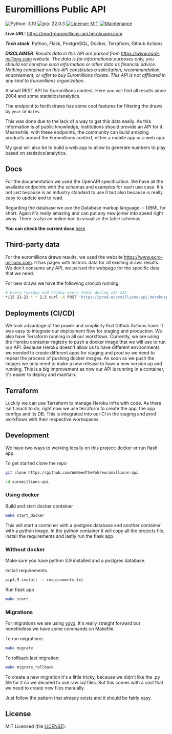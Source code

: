# Euromillions Public API

![Python: 3.10](https://img.shields.io/badge/Python-3.10-blue)
![pip: 22.0.3](https://img.shields.io/badge/pip-22.0.3-blue)
[![License: MIT](https://img.shields.io/badge/License-MIT-blue)](https://opensource.org/licenses/MIT)
[![Maintenance](https://img.shields.io/badge/Maintained%3F-yes-green.svg)](https://github.com/WeNeedThePoh/euromillions-api/graphs/commit-activity)

***Live URL:*** <https://prod-euromillions-api.herokuapp.com>

***Tech stack***: Python, Flask, PostgreSQL, Docker, Terraform, Github Actions

***DISCLAIMER***:
*Results data in this API are parsed from <https://www.euro-millions.com> website. The data is for informational purposes only, you should not construe such information or other data as financial advice. Nothing contained on this API constitutes a solicitation, recommendation, endorsement, or offer to buy Euromillions tickets. This API is not affiliated in any kind to Euromillions organization.*

A small REST API for Euromillions contest. Here you will find all results since 2004 and some statistics/analytics.

The endpoint to fecth draws has some cool features for filtering the draws by `year` or `dates`.

This was done due to the lack of a way to get this data easily. As this information is of public knowledge, institutions should provide an API for it.
Meanwhile, with these endpoints, the community can build amazing products around the Euromillions context, either a mobile app or a web app.

My goal will also be to build a web app to allow to generate numbers to play based on statistics/analytics.

## Docs

For the documentation we used the OpenAPI specification. We have all the available endpoints with the schemas and examples for each use case. It's not just because is an industry standard to use it but also because is really easy to update and to read.

Regarding the database we use the Database markup language -- DBML for short. Again it's really amazing and can put any new joiner into speed right away. There is also an online tool to visualize the table schemas.

**You can check the current docs** [here](https://euromillios-api.readme.io)

## Third-party data

For the euromillions draws results, we used the website <https://www.euro-millions.com>. It has pages with historic data for all existing draws results. We don't consume any API, we parsed the webpage for the specific data that we need.

For new draws we have the following cronjob running:

```bash
# Every Tuesday and Friday every 15min during 21h-23h
*/15 21-23 * * 2,5 curl -X POST 'https://prod-euromillions-api.herokuapp.com/draws'
```

## Deployments (CI/CD)

We took advantage of the power and simplicity that Github Actions have. It was easy to integrate our deployment flow for staging and production.
We also have Terraform running in all our workflows. Currently, we are using the Heroku container registry to push a docker image that we will use to run our API. Because Heroku doesn't allow us to have different environments we needed to create different apps for staging and prod so we need to repeat the process of pushing docker images. As soon as we push the images we only need to make a new release to have a new version up and running.
This is a big improvement as now our API is running in a container, it's easier to deploy and maintain.

## Terraform

Luckily we can use Terraform to manage Heroku infra with code. As there isn't much to do, right now we use terraform to create the app, the app configs and its DB. This is integrated into our CI in the staging and prod workflows with their respective workspaces.

## Development

We have two ways to working locally on this project: docker or run flash app.

To get started clone the repo

```bash
git clone https://github.com/WeNeedThePoh/euromillions-api

cd euromillions-api
```

### Using docker

Build and start docker container

```bash
make start_docker
```

This will start a container with a postgres database and another container with a python image. In the python container it will copy all the projects file, install the requirements and lastly run the flask app.

### Without docker

Make sure you have python 3.9 installed and a postgres database.

Install requirements.

```bash
pip3.9 install -r requirements.txt
```

Run flask app

```bash
make start
```

### Migrations

For migrations we are using [yoyo](https://pypi.org/project/yoyo-migrations/).
It's really straight forward but nonetheless we have some commands on Makefile:

To run migrations:

```bash
make migrate
```

To rollback last migration:

```bash
make migrate_rollback
```

To create a new migration it's a little tricky, because we didn't like the .py file for it so we decided to use raw sql files. But this comes with a cost that we need to create new files manually.

Just follow the pattern that already exists and it should be fairly easy.

## License

MIT Licensed (file [LICENSE](LICENSE)).
